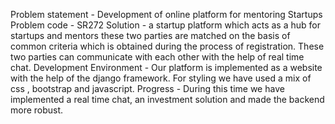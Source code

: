Problem statement - Development of online platform for mentoring Startups
Problem code - SR272
Solution - a startup platform which acts as a hub for startups and mentors these two parties are matched on the basis of common criteria which is obtained
during the process of registration. These two parties can communicate with each other with the help of real time chat.
Development Environment - Our platform is implemented as a website with the help of the django framework. For styling we have used a mix of css , bootstrap and javascript.
Progress - During this time we have implemented a real time chat, an investment solution and made the backend more robust.
